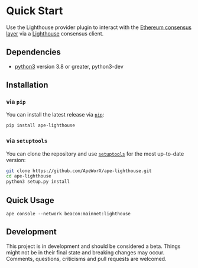 # Quick Start

Use the Lighthouse provider plugin to interact with the [Ethereum consensus layer](https://github.com/ethereum/beacon-APIs) via a [Lighthouse](https://github.com/sigp/lighthouse) consensus client.

## Dependencies

* [python3](https://www.python.org/downloads) version 3.8 or greater, python3-dev

## Installation

### via `pip`

You can install the latest release via [`pip`](https://pypi.org/project/pip/):

```bash
pip install ape-lighthouse
```

### via `setuptools`

You can clone the repository and use [`setuptools`](https://github.com/pypa/setuptools) for the most up-to-date version:

```bash
git clone https://github.com/ApeWorX/ape-lighthouse.git
cd ape-lighthouse
python3 setup.py install
```

## Quick Usage

```
ape console --network beacon:mainnet:lighthouse
```

## Development

This project is in development and should be considered a beta.
Things might not be in their final state and breaking changes may occur.
Comments, questions, criticisms and pull requests are welcomed.
